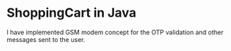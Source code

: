 # ShoppingCart in Java

I have implemented GSM modem concept for the OTP validation and other messages sent to the user.
